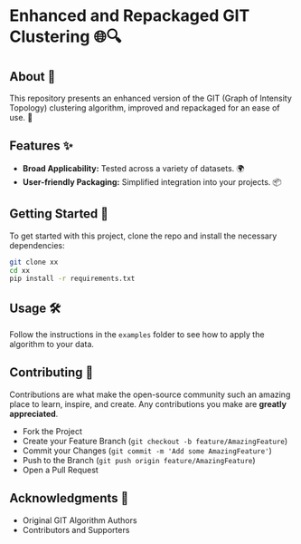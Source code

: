 # Enhanced and Repackaged GIT Clustering 🌐🔍

## About 📖
This repository presents an enhanced version of the GIT (Graph of Intensity Topology) clustering algorithm, improved and repackaged for an ease of use. 🚀

## Features ✨
- **Broad Applicability:** Tested across a variety of datasets. 🌍
- **User-friendly Packaging:** Simplified integration into your projects. 📦

## Getting Started 🚀
To get started with this project, clone the repo and install the necessary dependencies:

```bash
git clone xx
cd xx
pip install -r requirements.txt
```

## Usage 🛠️
Follow the instructions in the `examples` folder to see how to apply the algorithm to your data.

## Contributing 🤝
Contributions are what make the open-source community such an amazing place to learn, inspire, and create. Any contributions you make are **greatly appreciated**.

- Fork the Project
- Create your Feature Branch (`git checkout -b feature/AmazingFeature`)
- Commit your Changes (`git commit -m 'Add some AmazingFeature'`)
- Push to the Branch (`git push origin feature/AmazingFeature`)
- Open a Pull Request

## Acknowledgments 🎉
- Original GIT Algorithm Authors
- Contributors and Supporters